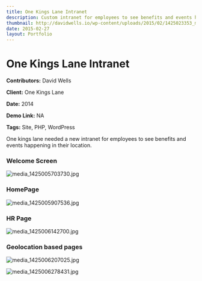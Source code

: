 ```yaml
---
title: One Kings Lane Intranet
description: Custom intranet for employees to see benefits and events happening in their location
thumbnail: http://davidwells.io/wp-content/uploads/2015/02/1425023353_media_1425005703730.jpg
date: 2015-02-27
layout: Portfolio
---
```


# One Kings Lane Intranet

**Contributors:** David Wells

**Client:** One Kings Lane

**Date:** 2014

**Demo Link:** NA

**Tags:** Site, PHP, WordPress

One kings lane needed a new intranet for employees to see benefits and events happening in their location.

### Welcome Screen

![](https://s3-us-west-2.amazonaws.com/assets.davidwells.io/work/okl-media_1425005703730.jpg "media_1425005703730.jpg")

### HomePage

![](https://s3-us-west-2.amazonaws.com/assets.davidwells.io/work/okl-media_1425005907536.jpg "media_1425005907536.jpg")

### HR Page

![](https://s3-us-west-2.amazonaws.com/assets.davidwells.io/work/okl-media_1425006142700.jpg "media_1425006142700.jpg")

### Geolocation based pages

![](https://s3-us-west-2.amazonaws.com/assets.davidwells.io/work/okl-media_1425006207025.jpg "media_1425006207025.jpg")

![](https://s3-us-west-2.amazonaws.com/assets.davidwells.io/work/okl-media_1425006278431.jpg "media_1425006278431.jpg")
